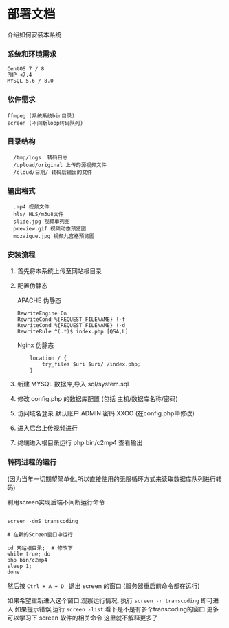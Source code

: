 # 部署文档

介绍如何安装本系统

### 系统和环境需求

    CentOS 7 / 8 
    PHP <7.4
    MYSQL 5.6 / 8.0

### 软件需求

    ffmpeg (系统系统bin目录)
    screen (不间断loop转码队列)

### 目录结构
      /tmp/logs  转码日志
      /upload/original 上传的源视频文件
      /cloud/日期/ 转码后输出的文件

### 输出格式
      .mp4 视频文件
      hls/ HLS/m3u8文件
      slide.jpg 视频单列图
      preview.gif 视频动态预览图
      mozaique.jpg 视频九宫格预览图

### 安装流程

   1. 首先将本系统上传至网站根目录
   2. 配置伪静态
   
        APACHE 伪静态
        ```apacheconf
        RewriteEngine On
        RewriteCond %{REQUEST_FILENAME} !-f
        RewriteCond %{REQUEST_FILENAME} !-d
        RewriteRule ^(.*)$ index.php [QSA,L]
        ```
        
        Nginx 伪静态
        ```nginx
            location / {
                try_files $uri $uri/ /index.php;
            }
        ```
   3. 新建 MYSQL 数据库,导入 sql/system.sql 
   4. 修改 config.php 的数据库配置 (包括 主机/数据库名称/密码)
   5. 访问域名登录 默认账户 ADMIN 密码 XXOO (在config.php中修改)
   6. 进入后台上传视频进行
   7. 终端进入根目录运行 php bin/c2mp4 查看输出
   
###  转码进程的运行
(因为当年一切期望简单化,所以直接使用的无限循环方式来读取数据库队列进行转码)

利用screen实现后端不间断运行命令
```apacheconf

screen -dmS transcoding

# 在新的Screen窗口中运行

cd 网站根目录;  # 修改下
while true; do
php bin/c2mp4
sleep 1;
done`

```
然后按 `Ctrl + A + D ` 退出 screen 的窗口 (服务器重启前命令都在运行)

如果希望重新进入这个窗口,观察运行情况, 执行 `screen -r transcoding` 即可进入
如果提示错误,运行 `screen -list` 看下是不是有多个transcoding的窗口
更多可以学习下 screen 软件的相关命令
这里就不解释更多了
